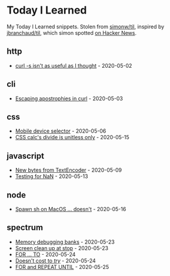 # Today I Learned

My Today I Learned snippets. Stolen from [simonw/til](https://github.com/simonw/til/), inspired by [jbranchaud/til](https://github.com/jbranchaud/til), which simon spotted [on Hacker News](https://news.ycombinator.com/item?id=22908044).

<!-- index starts -->
## http

* [curl -s isn't as useful as I thought](https://github.com/remy/til/blob/master/http/curl-s-isnt-as-useful-as-i-thought.md) - 2020-05-02

## cli

* [Escaping apostrophies in curl](https://github.com/remy/til/blob/master/cli/escaping-apostrophies-in-curl.md) - 2020-05-03

## css

* [Mobile device selector](https://github.com/remy/til/blob/master/css/mobile-device-selector.md) - 2020-05-06
* [CSS calc's divide is unitless only](https://github.com/remy/til/blob/master/css/css-calc-divide.md) - 2020-05-15

## javascript

* [New bytes from TextEncoder](https://github.com/remy/til/blob/master/javascript/new-bytes-from-textencoder.md) - 2020-05-09
* [Testing for NaN](https://github.com/remy/til/blob/master/javascript/testing-for-nan.md) - 2020-05-13

## node

* [Spawn sh on MacOS … doesn't](https://github.com/remy/til/blob/master/node/spawn-sh-on-mac.md) - 2020-05-16

## spectrum

* [Memory debugging banks](https://github.com/remy/til/blob/master/spectrum/memory-debugging-banks.md) - 2020-05-23
* [Screen clean up at stop](https://github.com/remy/til/blob/master/spectrum/screen-clean-up.md) - 2020-05-23
* [FOR … TO](https://github.com/remy/til/blob/master/spectrum/for-to.md) - 2020-05-24
* [Doesn't cost to _try_](https://github.com/remy/til/blob/master/spectrum/doesnt-cost-to-try.md) - 2020-05-24
* [FOR and REPEAT UNTIL](https://github.com/remy/til/blob/master/spectrum/for-and-repeat-until.md) - 2020-05-25
<!-- index ends -->
